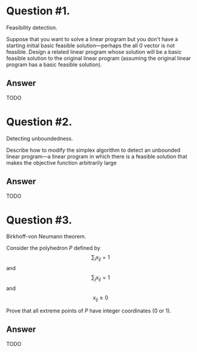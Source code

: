 # Question #1.
Feasibility detection.

Suppose that you want to solve a linear program but you don't have a starting initial basic feasible solution—perhaps the all 0 vector is not feasible. Design a related linear program whose solution will be a basic feasible solution to the original linear program (assuming the original linear program has a basic feasible solution).

## Answer
TODO

# Question #2.
Detecting unboundedness.

Describe how to modify the simplex algorithm to detect an unbounded linear program—a linear program in which there is a feasible solution that makes the objective function arbitrarily large

## Answer
TODO

# Question #3.
Birkhoff-von Neumann theorem.


Consider the polyhedron *P* defined by
$$ \sum_{i} x_{ij} = 1 $$
and
$$ \sum_{j} x_{ij} = 1 $$
and
$$ x_{ij} \geq 0 $$

Prove that all extreme points of *P* have integer coordinates (0 or 1).

## Answer
TODO